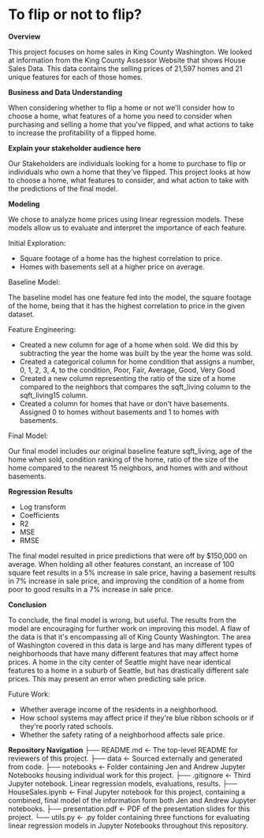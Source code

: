 # To flip or not to flip? 

**Overview**

This project focuses on home sales in King County Washington. We looked at information from the King County Assessor Website that shows House Sales Data. This data contains the selling prices of 21,597 homes and 21 unique features for each of those homes.  

**Business and Data Understanding**

When considering whether to flip a home or not we'll consider how to choose a home, what features of a home you need to consider when purchasing and selling a home that you've flipped, and what actions to take to increase the profitability of a flipped home. 

**Explain your stakeholder audience here**

Our Stakeholders are individuals looking for a home to purchase to flip or individuals who own a home that they've flipped. This project looks at how to choose a home, what features to consider, and what action to take with the predictions of the final model. 

**Modeling**

We chose to analyze home prices using linear regression models. These models allow us to evaluate and interpret the importance of each feature. 

Initial Exploration: 

- Square footage of a home has the highest correlation to price. 
- Homes with basements sell at a higher price on average. 

Baseline Model: 

The baseline model has one feature fed into the model, the square footage of the home, being that it has the highest correlation to price in the given dataset. 

Feature Engineering: 

- Created a new column for age of a home when sold. We did this by subtracting the year the home was built by the year the home was sold. 
- Created a categorical column for home condition that assigns a number, 0, 1, 2, 3, 4, to the condition, Poor, Fair, Average, Good, Very Good
- Created a new column representing the ratio of the size of a home compared to the neighbors that compares the sqft_living column to the sqft_living15 column. 
- Created a column for homes that have or don't have basements. Assigned 0 to homes without basements and 1 to homes with basements. 

Final Model: 

Our final model includes our original baseline feature sqft_living, age of the home when sold, condition ranking of the home, ratio of the size of the home compared to the nearest 15 neighbors, and homes with and without basements. 

**Regression Results**

- Log transform 
- Coefficients 
- R2
- MSE
- RMSE

The final model resulted in price predictions that were off by $150,000 on average. When holding all other features constant, an increase of 100 square feet results in a 5% increase in sale price, having a basement results in 7% increase in sale price, and improving the condition of a home from poor to good results in a 7% increase in sale price. 

**Conclusion**

To conclude, the final model is wrong, but useful. The results from the model are encouraging for further work on improving this model. A flaw of the data is that it's encompassing all of King County Washington. The area of Washington covered in this data is large and has many different types of neighborhoods that have many different features that may affect home prices. A home in the city center of Seattle might have near identical features to a home in a suburb of Seattle, but has drastically different sale prices. This may present an error when predicting sale price. 

Future Work: 

- Whether average income of the residents in a neighborhood. 
- How school systems may affect price if they're blue ribbon schools or if they're poorly rated schools. 
- Whether the safety rating of a neighborhood affects sale price. 

**Repository Navigation**
├── README.md                    <- The top-level README for reviewers of this project. 
├── data                         <- Sourced externally and generated from code. 
├── notebooks                    <- Folder containing Jen and Andrew Jupyter Notebooks housing individual work for this project. 
├── .gitignore                   <- Third Jupyter notebook. Linear regression models, evaluations, results.
├── HouseSales.ipynb             <- Final Jupyter notebook for this project, containing a combined, final model of the information form both Jen and Andrew Jupyter notebooks. 
├── presentation.pdf             <- PDF of the presentation slides for this project. 
└── utils.py                     <- .py folder containing three functions for evaluating linear regression models in Jupyter Notebooks throughout this repository. 
                     
